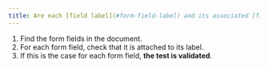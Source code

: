 ```yaml
---
title: Are each [field label](#form-field-label) and its associated [field](#form-input-field) [located next to each other](#label-and-field-located-next-to-each-other)
---
```


1. Find the form fields in the document.
2. For each form field, check that it is attached to its label.
3. If this is the case for each form field, **the test is validated**.
